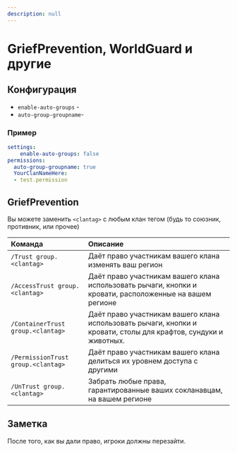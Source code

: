 ```yaml
---
description: null
---
```


# GriefPrevention, WorldGuard и другие

## Конфигурация

* `enable-auto-groups` - 
* `auto-group-groupname`- 

### Пример

```yaml
settings:
    enable-auto-groups: false
permissions:
  auto-group-groupname: true
  YourClanNameHere:
  - test.permission
```

## GriefPrevention

Вы можете заменить `<clantag>` с любым клан тегом \(будь то союзник, противник, или прочее\)

| Команда | Описание |
| :--- | :--- |
| `/Trust group.<clantag>` | Даёт право участникам вашего клана изменять ваш регион |
| `/AccessTrust group.<clantag>` | Даёт право участникам вашего клана использовать рычаги, кнопки и кровати, расположенные на вашем регионе |
| `/ContainerTrust group.<clantag>` | Даёт право участникам вашего клана использовать рычаги, кнопки и кровати, столы для крафтов, сундуки и животных. |
| `/PermissionTrust group.<clantag>` | Даёт право участникам вашего клана делиться их уровнем доступа с другими |
| `/UnTrust group.<clantag>` | Забрать любые права, гарантированные ваших сокланавцам, на вашем регионе |

## Заметка

После того, как вы дали право, игроки должны перезайти.

